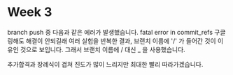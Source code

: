 # Week 3
branch push 중 다음과 같은 에러가 발생했습니다.
fatal error in commit_refs
구글링해도 해결이 안되길래 여러 실험을 반복한 결과,
브랜치 이름에 '/' 가 들어간 것이 이유인 것으로 보입니다.
그래서 브랜치 이름에 / 대신 _ 을 사용했습니다.

추가합격과 장례식이 겹쳐 진도가 많이 느리지만
최대한 빨리 따라가겠습니다.
